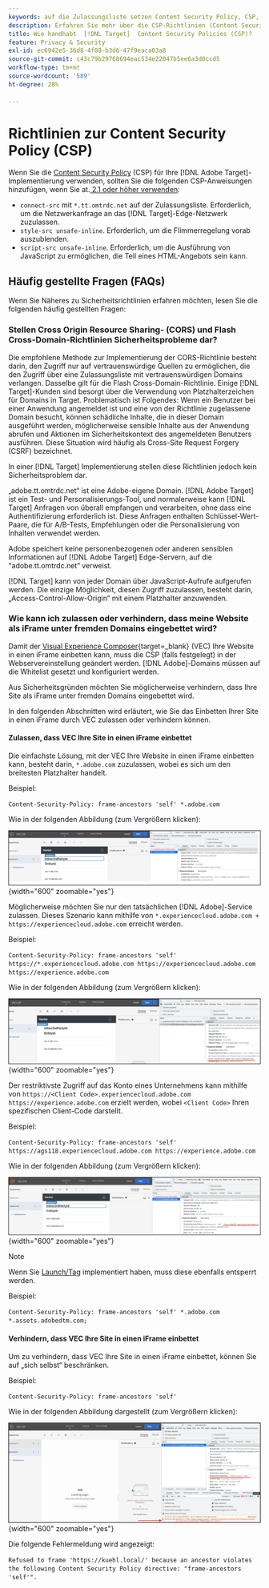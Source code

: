 ```yaml
---
keywords: auf die Zulassungsliste setzen Content Security Policy, CSP, at.js, Whitelist, Flackern, pre-hide, pre-hiding, Prehiding, Content Security Policy, iFrame, iFrame
description: Erfahren Sie mehr über die CSP-Richtlinien (Content Security Policy), die Sie bei Verwendung von hinzufügen sollten [!DNL Adobe Target].
title: Wie handhabt  [!DNL Target]  Content Security Policies (CSP)?
feature: Privacy & Security
exl-id: ec6942e5-36d8-4f88-b3d6-47f9eaca03a8
source-git-commit: c43c79b29768694eac534e22047b5ee6a3d0ccd5
workflow-type: tm+mt
source-wordcount: '589'
ht-degree: 28%

---
```


# Richtlinien zur Content Security Policy (CSP)

Wenn Sie die [Content Security Policy](https://de.wikipedia.org/wiki/Content_Security_Policy) (CSP) für Ihre [!DNL Adobe Target]-Implementierung verwenden, sollten Sie die folgenden CSP-Anweisungen hinzufügen, wenn Sie at.[ 2.1 oder höher verwenden](../../implement/client-side/atjs/target-atjs-versions.md):

* `connect-src` mit `*.tt.omtrdc.net` auf der Zulassungsliste. Erforderlich, um die Netzwerkanfrage an das [!DNL Target]-Edge-Netzwerk zuzulassen.
* `style-src unsafe-inline`. Erforderlich, um die Flimmerregelung vorab auszublenden.
* `script-src unsafe-inline`. Erforderlich, um die Ausführung von JavaScript zu ermöglichen, die Teil eines HTML-Angebots sein kann.

## Häufig gestellte Fragen (FAQs)

Wenn Sie Näheres zu Sicherheitsrichtlinien erfahren möchten, lesen Sie die folgenden häufig gestellten Fragen:

### Stellen Cross Origin Resource Sharing- (CORS) und Flash Cross-Domain-Richtlinien Sicherheitsprobleme dar?

Die empfohlene Methode zur Implementierung der CORS-Richtlinie besteht darin, den Zugriff nur auf vertrauenswürdige Quellen zu ermöglichen, die den Zugriff über eine Zulassungsliste mit vertrauenswürdigen Domains verlangen. Dasselbe gilt für die Flash Cross-Domain-Richtlinie. Einige [!DNL Target]-Kunden sind besorgt über die Verwendung von Platzhalterzeichen für Domains in Target. Problematisch ist Folgendes: Wenn ein Benutzer bei einer Anwendung angemeldet ist und eine von der Richtlinie zugelassene Domain besucht, können schädliche Inhalte, die in dieser Domain ausgeführt werden, möglicherweise sensible Inhalte aus der Anwendung abrufen und Aktionen im Sicherheitskontext des angemeldeten Benutzers ausführen. Diese Situation wird häufig als Cross-Site Request Forgery (CSRF) bezeichnet.

In einer [!DNL Target] Implementierung stellen diese Richtlinien jedoch kein Sicherheitsproblem dar.

„adobe.tt.omtrdc.net“ ist eine Adobe-eigene Domain. [!DNL Adobe Target] ist ein Test- und Personalisierungs-Tool, und normalerweise kann [!DNL Target] Anfragen von überall empfangen und verarbeiten, ohne dass eine Authentifizierung erforderlich ist. Diese Anfragen enthalten Schlüssel-Wert-Paare, die für A/B-Tests, Empfehlungen oder die Personalisierung von Inhalten verwendet werden.

Adobe speichert keine personenbezogenen oder anderen sensiblen Informationen auf [!DNL Adobe Target] Edge-Servern, auf die &quot;adobe.tt.omtrdc.net“ verweist.

[!DNL Target] kann von jeder Domain über JavaScript-Aufrufe aufgerufen werden. Die einzige Möglichkeit, diesen Zugriff zuzulassen, besteht darin, „Access-Control-Allow-Origin“ mit einem Platzhalter anzuwenden.

### Wie kann ich zulassen oder verhindern, dass meine Website als iFrame unter fremden Domains eingebettet wird?

Damit der [Visual Experience Composer](https://experienceleague.adobe.com/docs/target/using/experiences/vec/visual-experience-composer.html){target=_blank} (VEC) Ihre Website in einen iFrame einbetten kann, muss die CSP (falls festgelegt) in der Webservereinstellung geändert werden. [!DNL Adobe]-Domains müssen auf die Whitelist gesetzt und konfiguriert werden.

Aus Sicherheitsgründen möchten Sie möglicherweise verhindern, dass Ihre Site als iFrame unter fremden Domains eingebettet wird.

In den folgenden Abschnitten wird erläutert, wie Sie das Einbetten Ihrer Site in einen iFrame durch VEC zulassen oder verhindern können.

#### Zulassen, dass VEC Ihre Site in einen iFrame einbettet

Die einfachste Lösung, mit der VEC Ihre Website in einen iFrame einbetten kann, besteht darin, `*.adobe.com` zuzulassen, wobei es sich um den breitesten Platzhalter handelt.

Beispiel:

`Content-Security-Policy: frame-ancestors 'self' *.adobe.com`

Wie in der folgenden Abbildung (zum Vergrößern klicken):


![CSP mit dem breitesten Platzhalter](/help/dev/before-implement/privacy/assets/csp-adobe.png){width="600" zoomable="yes"}

Möglicherweise möchten Sie nur den tatsächlichen [!DNL Adobe]-Service zulassen. Dieses Szenario kann mithilfe von `*.experiencecloud.adobe.com + https://experiencecloud.adobe.com` erreicht werden.

Beispiel:

`Content-Security-Policy: frame-ancestors 'self' https://*.experiencecloud.adobe.com https://experiencecloud.adobe.com https://experience.adobe.com`

Wie in der folgenden Abbildung (zum Vergrößern klicken):

![CSP mit Experience Cloud-Umfang](/help/dev/before-implement/privacy/assets/csp-experiencecloud.png){width="600" zoomable="yes"}

Der restriktivste Zugriff auf das Konto eines Unternehmens kann mithilfe von `https://<Client Code>.experiencecloud.adobe.com https://experience.adobe.com` erzielt werden, wobei `<Client Code>` Ihren spezifischen Client-Code darstellt.

Beispiel:

`Content-Security-Policy: frame-ancestors 'self'  https://ags118.experiencecloud.adobe.com https://experience.adobe.com`

Wie in der folgenden Abbildung (zum Vergrößern klicken):

![CSP mit Clientcode-Bereich](/help/dev/before-implement/privacy/assets/csp-clientcode.png){width="600" zoomable="yes"}

>[!NOTE]
>
>Wenn Sie [Launch/Tag](/help/dev/implement/client-side/atjs/how-to-deployatjs/implement-target-using-adobe-launch.md) implementiert haben, muss diese ebenfalls entsperrt werden.
>
>Beispiel:
>
> `Content-Security-Policy: frame-ancestors 'self' *.adobe.com *.assets.adobedtm.com;`

#### Verhindern, dass VEC Ihre Site in einen iFrame einbettet

Um zu verhindern, dass VEC Ihre Site in einen iFrame einbettet, können Sie auf „sich selbst“ beschränken.

Beispiel:

`Content-Security-Policy: frame-ancestors 'self'`

Wie in der folgenden Abbildung dargestellt (zum Vergrößern klicken):

![CSP-Fehler](/help/dev/before-implement/privacy/assets/csp-error.png){width="600" zoomable="yes"}

Die folgende Fehlermeldung wird angezeigt:

`Refused to frame 'https://kuehl.local/' because an ancestor violates the following Content Security Policy directive: "frame-ancestors 'self'".`

